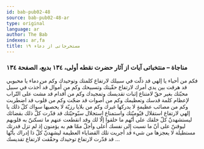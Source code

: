 ```yaml
---
id: bab-pub02-48
source: bab-pub02-48-ar
type: original
language: ar
author: The Bab
indexes: ar,fa
title: مستخرجاتى از دعاء ۱۹
---
```

### مناجاة – منتخباتى آيات از آثار حضرت نقطه أولى، ۱۳٤ بديع، الصفحة ۱۳٤

فكم من أحياء يا إلهي قد ذلّت في سبيلك لارتفاع كلمتك وتوحيدك وكم من دماء يا محبوبي قد هرقت بين يدي أمرك لارتفاع حقّيتك وتسبيحك وكم من أموال قد أُخذت في سبيل محبّتك بغير حقّ لامتناع إثبات تقديسك وتمجيدك وكم من أقدام قد مشت على التّراب لإعظام كلمة قدسك وتعظيمك وكم من أصوات قد ضجّت وكم من قلوب قد اضطربت وكم من مصائب عظيمةٍ لا يدركها غيرك وكم من بلايا رزيّة لا يحصيها سواك كلّ ذلك يا إلهي لارتفاع استقلال قيّوميّتك واستمناع استجلال سبّوحيّتك قد قدّرت كلّ ذلك بقضائك ليستشهدنّ كلّ خلقك على أنّهم ما خلقوا إلّا لك وقد انقطعت عنهم ما تسكننّ به قلوبهم ليوقننّ على أنّ ما نسبت إِلى نفسك أعلى وأجلّ ممّا هم به يؤمنون إذ لم تزل قدرتك مستطيلة لا يعجزها من شيء قد أجريت تلك القضاياء العظيمة ليشهدنّ كلّ ذا إدراك بأنّها قد قدّرت لارتفاع توحيدك وحقّقت لارتفاع تقديسك ...